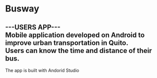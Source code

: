 # Busway
---USERS APP--- <br>
Mobile application developed on Android to improve urban transportation in Quito. <br>
Users can know the time and distance of their bus.
 --------------------------------------------------------------
The app is built with Andorid Studio
